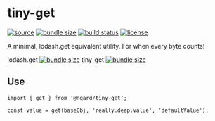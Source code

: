 # tiny-get

[![source](https://badgen.net/npm/v/@ngard/tiny-get)](https://www.npmjs.com/package/@ngard/tiny-get)
[![bundle size](https://badgen.net/bundlephobia/minzip/@ngard/tiny-get)](https://bundlephobia.com/result?p=@ngard/tiny-get)
[![build status](https://badgen.net/travis/NickGard/tiny-get)](https://travis-ci.org/NickGard/tiny-get)
[![license](https://badgen.net/badge/license/MIT/blue)](https://badgen.net/badge/license/MIT/blue)

A minimal, lodash.get equivalent utility. For when every byte counts!

lodash.get [![bundle size](https://badgen.net/bundlephobia/minzip/lodash.get)](https://bundlephobia.com/result?p=lodash.get)
tiny-get [![bundle size](https://badgen.net/bundlephobia/minzip/@ngard/tiny-get)](https://bundlephobia.com/result?p=@ngard/tiny-get)

## Use

```
import { get } from '@ngard/tiny-get';

const value = get(baseObj, 'really.deep.value', 'defaultValue');
```
